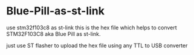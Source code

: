 # Blue-Pill-as-st-link
use stm32f103c8 as st-link
this is the hex file which helps to convert STM32F103C8 aka Blue Pill as st-link.

just use ST flasher to upload the hex file using any TTL to USB converter 

